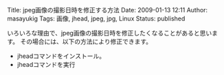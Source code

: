 Title: jpeg画像の撮影日時を修正する方法
Date: 2009-01-13 12:11
Author: masayukig
Tags: 画像, jhead, jpeg, jpg, Linux
Status: published

いろいろな理由で、jpeg画像の撮影日時を修正したくなることがあると思います。
その場合には、以下の方法により修正できます。

-   jheadコマンドをインストール。
-   jheadコマンドを実行

